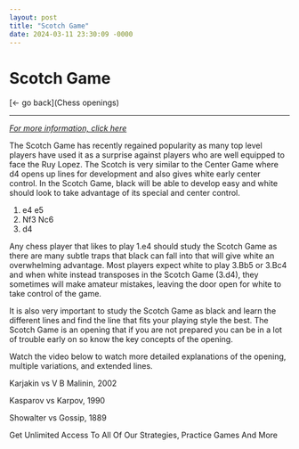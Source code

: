 ```yaml
---
layout: post
title: "Scotch Game"
date: 2024-03-11 23:30:09 -0000
---
```

Scotch Game
==============

[<- go back](Chess openings)
***
*[For more information, click here](https://www.thechesswebsite.com/scotch-game/)*



The Scotch Game has recently regained popularity as many top level players have used it as a surprise against players who are well equipped to face the Ruy Lopez. The Scotch is very similar to the Center Game where d4 opens up lines for development and also gives white early center control. In the Scotch Game, black will be able to develop easy and white should look to take advantage of its special and center control.

1. e4 e5
2. Nf3 Nc6
3. d4

Any chess player that likes to play 1.e4 should study the Scotch Game as there are many subtle traps that black can fall into that will give white an overwhelming advantage. Most players expect white to play 3.Bb5 or 3.Bc4 and when white instead transposes in the Scotch Game (3.d4), they sometimes will make amateur mistakes, leaving the door open for white to take control of the game.

It is also very important to study the Scotch Game as black and learn the different lines and find the line that fits your playing style the best. The Scotch Game is an opening that if you are not prepared you can be in a lot of trouble early on so know the key concepts of the opening.

Watch the video below to watch more detailed explanations of the opening, multiple variations, and extended lines.






Karjakin vs V B Malinin, 2002

Kasparov vs Karpov, 1990

Showalter vs Gossip, 1889

Get Unlimited Access To All Of Our Strategies, Practice Games And More

